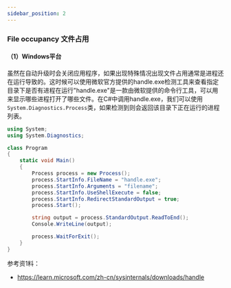 ```yaml
---
sidebar_position: 2
---
```


### File occupancy 文件占用

#### （1）Windows平台

虽然在自动升级时会关闭应用程序，如果出现特殊情况出现文件占用通常是进程还在运行导致的。这时候可以使用微软官方提供的handle.exe检测工具来查看指定目录下是否有进程在运行"handle.exe"是一款由微软提供的命令行工具，可以用来显示哪些进程打开了哪些文件。在C#中调用handle.exe，我们可以使用`System.Diagnostics.Process`类，如果检测到则会返回该目录下正在运行的进程列表。

```c#
using System;
using System.Diagnostics;

class Program
{
    static void Main()
    {
        Process process = new Process();
        process.StartInfo.FileName = "handle.exe";
        process.StartInfo.Arguments = "filename";
        process.StartInfo.UseShellExecute = false;
        process.StartInfo.RedirectStandardOutput = true;
        process.Start();

        string output = process.StandardOutput.ReadToEnd();
        Console.WriteLine(output);

        process.WaitForExit();
    }
}
```



参考资1料：

- https://learn.microsoft.com/zh-cn/sysinternals/downloads/handle
